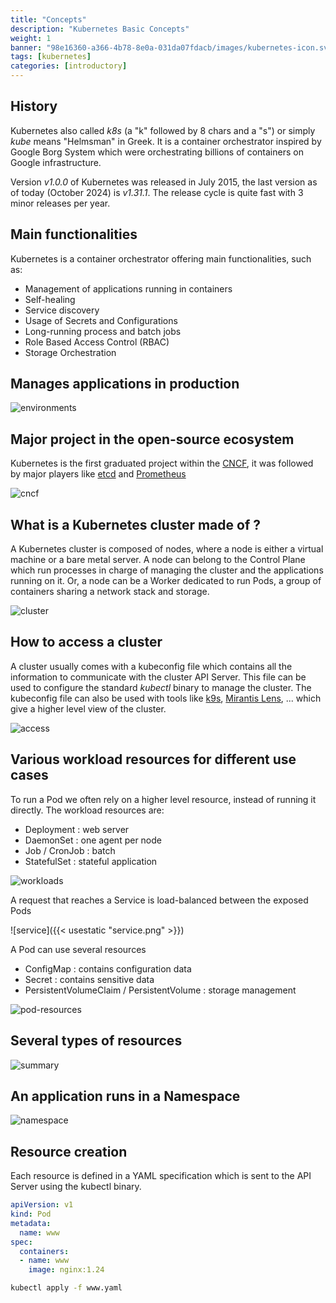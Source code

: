 ```yaml
---
title: "Concepts"
description: "Kubernetes Basic Concepts"
weight: 1
banner: "98e16360-a366-4b78-8e0a-031da07fdacb/images/kubernetes-icon.svg"
tags: [kubernetes]
categories: [introductory]
---
```


## History

Kubernetes also called *k8s* (a "k" followed by 8 chars and a "s") or simply *kube* means "Helmsman" in Greek. It is a container orchestrator inspired by Google Borg System which were orchestrating billions of containers on Google infrastructure.  

Version *v1.0.0* of Kubernetes was released in July 2015, the last version as of today (October 2024) is *v1.31.1*. The release cycle is quite fast with 3 minor releases per year.

## Main functionalities

Kubernetes is a container orchestrator offering main functionalities, such as:

- Management of applications running in containers
- Self-healing
- Service discovery
- Usage of Secrets and Configurations
- Long-running process and batch jobs
- Role Based Access Control (RBAC)
- Storage Orchestration

## Manages applications in production

![environments](environments.png)
## Major project in the open-source ecosystem

Kubernetes is the first graduated project within the [CNCF](https://cncf.io/projects), it was followed by major players like [etcd](https://etcd.io) and [Prometheus](https://prometheus.io/) 

![cncf](cncf.png)
## What is a Kubernetes cluster made of ?

A Kubernetes cluster is composed of nodes, where a node is either a virtual machine or a bare metal server. A node can belong to the Control Plane which run processes in charge of managing the cluster and the applications running on it. Or, a node can be a Worker dedicated to run Pods, a group of containers sharing a network stack and storage.

![cluster](cluster.png)

## How to access a cluster

A cluster usually comes with a kubeconfig file which contains all the information to communicate with the cluster API Server. This file can be used to configure the standard *kubectl* binary to manage the cluster. The kubeconfig file can also be used with tools like [k9s](https://k9scli.io/), [Mirantis Lens](https://k8slens.dev/), ... which give a higher level view of the cluster.

![access](access.png)

## Various workload resources for different use cases

To run a Pod we often rely on a higher level resource, instead of running it directly. The workload resources are:

- Deployment : web server
- DaemonSet : one agent per node
- Job / CronJob : batch
- StatefulSet : stateful application

![workloads](workloads.png)

A request that reaches a Service is load-balanced between the exposed Pods

![service]({{< usestatic "service.png" >}})


A Pod can use several resources

- ConfigMap : contains configuration data
- Secret : contains sensitive data
- PersistentVolumeClaim / PersistentVolume : storage management

![pod-resources](pod-resources.png)


## Several types of resources

![summary](summary.png)

## An application runs in a Namespace


![namespace](namespace.png)

## Resource creation

Each resource is defined in a YAML specification which is sent to the API Server using the kubectl binary.

```yaml
apiVersion: v1
kind: Pod
metadata:
  name: www
spec:
  containers:
  - name: www
    image: nginx:1.24
```

```bash
kubectl apply -f www.yaml
```

